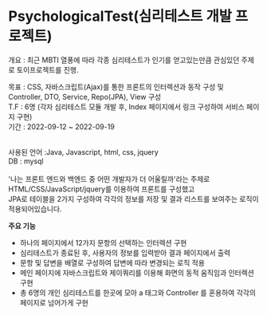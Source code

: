 # PsychologicalTest(심리테스트 개발 프로젝트)<br/>
개요 : 최근 MBTI 열풍에 따라 각종 심리테스트가 인기를 얻고있는만큼 관심있던 주제로 토이프로젝트를 진행. <br/>

목표 : CSS, 자바스크립트(Ajax)를 통한 프론트의 인터렉션과 동작 구성 및 Controller, DTO, Service, Repo(JPA), View 구성<br/>
T.F : 6명 (각자 심리테스트 모듈 개발 후, Index 페이지에서 링크 구성하여 서비스 페이지 구현)<br/>
기간 : 2022-09-12 ~ 2022-09-19 <br/>

<br/>
사용된 언어 :Java, Javascript, html, css, jquery
<br/>DB : mysql
<br/>

<br/>
'나는 프론트 엔드와 백엔드 중 어떤 개발자가 더 어울릴까'라는 주제로 HTML/CSS/JavaScript/jquery를 이용하여 프론트를 구성했고<br/>
JPA로 테이블을 2가지 구성하여 각각의 정보를 저장 및 결과 리스트를 보여주는 로직이 적용되어있습니다.<br/>

<b>주요 기능</b>
- 하나의 페이지에서 12가지 문항의 선택하는 인터렉션 구현<br/>
- 심리테스트가 종료된 후, 사용자의 정보를 입력받아 결과 페이지에서 출력<br/>
- 문항 및 답변을 배열로 구성하여 답변에 따라 변경되는 로직 적용<br/>
- 메인 페이지에 자바스크립트와 제이쿼리를 이용해 화면의 동적 움직임과 인터렉션 구현<br/>
- 총 6명의 개인 심리테스트를 한곳에 모아 a 태그와 Controller 를 혼용하여 각각의 페이지로 넘어가게 구현<br/>


